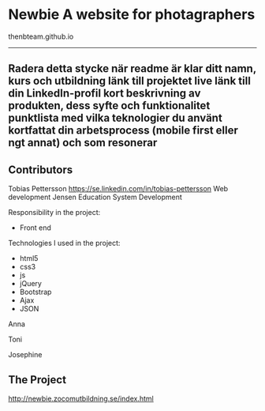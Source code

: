 # Newbie A website for photagraphers 
thenbteam.github.io

--------
Radera detta stycke när readme är klar
ditt namn, kurs och utbildning
länk till projektet live
länk till din LinkedIn-profil
kort beskrivning av produkten, dess syfte och funktionalitet
punktlista med vilka teknologier du använt
kortfattat din arbetsprocess (mobile first eller ngt annat) och som resonerar 
---------

Contributors
------------
Tobias Pettersson 
https://se.linkedin.com/in/tobias-pettersson
Web development
Jensen Education System Development

Responsibility in the project:
  - Front end
  
Technologies I used in the project: 
  - html5 
  - css3 
  - js
  - jQuery
  - Bootstrap
  - Ajax
  - JSON



Anna 


Toni


Josephine


The Project
-----------
http://newbie.zocomutbildning.se/index.html

  
